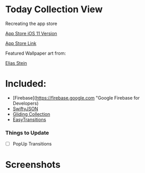 # Today Collection View

Recreating the app store

[App Store iOS 11 Version]()

[App Store Link]()

Featured Wallpaper art from:

[Elias Stein](https://dribbble.com/elias "Elias Stein on Dribbble")

# Included:

- [Firebase](https://firebase.google.com "Google Firebase for Developers)
- [SwiftyJSON](https://github.com/SwiftyJSON/SwiftyJSON "SwiftyJSON")
- [Gliding Collection](https://github.com/Ramotion/gliding-collection "Gliding Collection")
- [EasyTransitions](https://github.com/marcosgriselli/EasyTransitions "EasyTransitions")


### Things to Update

- [ ] PopUp Transitions


# Screenshots
